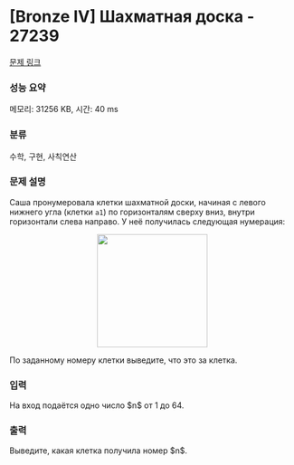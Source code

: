# [Bronze IV] Шахматная доска - 27239 

[문제 링크](https://www.acmicpc.net/problem/27239) 

### 성능 요약

메모리: 31256 KB, 시간: 40 ms

### 분류

수학, 구현, 사칙연산

### 문제 설명

<p>Саша пронумеровала клетки шахматной доски, начиная с левого нижнего угла (клетки <code>a1</code>) по горизонталям сверху вниз, внутри горизонтали слева направо. У неё получилась следующая нумерация:</p>

<p style="text-align: center;"><img alt="" src="https://upload.acmicpc.net/84dc8586-5c6c-49c0-9531-dea795105d15/-/preview/" style="width: 195px; height: 200px;"></p>

<p>По заданному номеру клетки выведите, что это за клетка.</p>

### 입력 

 <p>На вход подаётся одно число $n$ от 1 до 64.</p>

### 출력 

 <p>Выведите, какая клетка получила номер $n$.</p>

